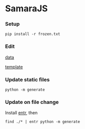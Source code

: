 # SamaraJS

### Setup

```
pip install -r frozen.txt
```

### Edit

[data](/generate/data.yaml)

[template](/generate/template.yml)

### Update static files

```
python -m generate
```

### Update on file change

Install [entr](http://eradman.com/entrproject/), then
```
find ./* | entr python -m generate
```
